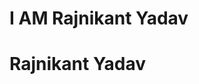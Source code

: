 <!DOCTYPE html>
<html>
  <head>
    <meta charset="utf-8">
    <title> i am commitied to web development </title>
    </head>
  <body>
    </html>
 
 <h1> I AM Rajnikant Yadav<h1>
  <!DOCTYPE  html>
<html>
  <head>
    <meta charset="utf-8">
    <title> Rajnikant personal website </title>
    </head>
  <body>
<h1> Rajnikant Yadav </h1>
    </body>
    </html>
    
